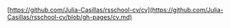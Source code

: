 [https://github.com/Julia-Casillas/rsschool-cv/cv](https://github.com/Julia-Casillas/rsschool-cv/blob/gh-pages/cv.md)